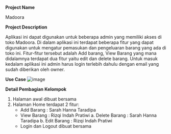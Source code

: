 **Project Name**

Madoora


**Project Description**

Aplikasi ini dapat digunakan untuk beberapa admin yang memiliki akses di toko Madoora. 
Di dalam aplikasi ini terdapat beberapa fitur yang dapat digunakan untuk mengatur pemasukan
dan pengeluaran barang yang ada di toko ini. Fitur-fitur tersebut adalah Add barang, 
View Barang yang mana didalamnya terdapat dua fitur yaitu edit dan delete barang. 
Untuk masuk kedalam aplikasi ini admin harus login terlebih dahulu dengan email yang 
sudah diberikan oleh owner.


**Use Case**
![image](https://github.com/sarahannata/Madoora/assets/115075717/1d9a4d73-b9eb-4d12-b47f-75baddd0e0b6)


**Detail Pembagian Kelompok**
1. Halaman awal dibuat bersama
2. Halaman Home terdapat 2 fitur:
   - Add Barang : Sarah Hanna Taradipa
   - View Barang : Rizqi Indah Pratiwi
     a. Delete Barang : Sarah Hanna Taradipa
     b. Edit Barang : Rizqi Indah Pratiwi
   - Login dan Logout dibuat bersama
